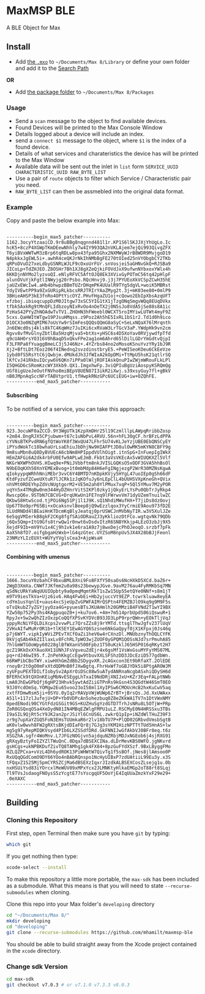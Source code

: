 # MaxMSP BLE

A BLE Object for Max

## Install

-   Add [the `.mxo`](https://github.com/mhamilt/maxmsp-ble/releases/download/0.1.0-alpha/max-ble.mxo.zip) to `~/Documents/Max 8/Library` or define your own folder and add it to the [Search Path](https://docs.cycling74.com/max8/vignettes/search_path)

**OR**

-   Add [the package folder](https://github.com/mhamilt/maxmsp-ble/releases/download/0.1.3-alpha/max-ble.zip) to `~/Documents/Max 8/Packages`

### Usage

-   Send a `scan` message to the object to find available devices.
-   Found Devices will be printed to the Max Console Window
-   Details logged about a device will include an index.
-   send a `connect $1` message to the object, where `$1` is the index of a found device.
-   Details of what services and charateristics the device has will be printed to the Max Window
-   Available data will be sent out the inlet in `list` form `SERVICE_UUID CHARACTERISTIC_UUID RAW_BYTE_LIST`
-   Use a pair of `route` objects to filter which Service / Characteristic pair you need.
-   `RAW_BYTE_LIST` can then be assmebled into the original data format.

### Example

Copy and paste the below example into Max:

<pre><code>
----------begin_max5_patcher----------
1162.3ocyYtzaaiCD.9r8uBBg8nqgnnd481l1r.KP1S6lSKJJXjYhUgLo.Ic
hcK5+8czP4XGWpTKmDEewNhhly7w4IY993QA2nVKLAjem7ejQi993QivgZFX
T6yiBVxWWTwM3zBrp6tqRDLw8px43fpa95Ghx2NXMWyWJrB8WDR9MvjgoD19
N4pkkxJgEWL5i+.awhR4ceQKJrNkIhNMbBgFE270tOIed25nVYObgbCY2TKb
qRPoDVuO27xeLdbyGSNRLWJLF9cOxoUrFUr.snVosjei5aGHNvGkQ+RJSBa9
JICoLp+TdZHJEO.Z8OSHr7Bh1XJ8gXZeQjkiFOVdJxX9ufwnNYbxoxYWlx4h
6KKDjnNYMo2lyzvoQI.eNlyRFVC5AftOJQ8Ek3XVixGyPOTmC56tq42pHlpF
alunOVuYjkFgtlINWyjg20rPsbo.RQcHnvj9.j3j7PYUEoXkVCSpZCwH35hE
jaUZxEWcIw4.aHb4bhwpzBBmTUZrDHqmPK4UUalR9TYg5dgVL+woiK5MBRst
YdyIVEwtPP9a9ZxGURipRLkbcsRRJTRIrYAaZMyg2t.3j+mK03ee80+0mlP9
3BHieAHSP3kE3fnRo4OPtYicOYZ.PHvFHgaZU1oj+cQowo2EbIpXbsAzqUFT
xfzboj.ibioqcuppDzM0JItgw73xSC5YIG1tX1jTzgONqSmgvWQq8EUqDVkx
tfbk5AxkRg9tMnQFLIdbzoyNIxRvOo4nOeTX2j0N5sJo8VdA5jSe88s8A1ic
PzHaS42PYyZhNOAdwTvTV1.ZHOHN3hFWeebl0WCXT5roIMYiwLUTWt4myF9Z
5cxs.QaHWItWTgw19PJsuHMqss.z9Poz2Ah5hE5IxRL1bS1r2.Td1d0h9ico
D1OCX3o0NZqMIM67oUsYw9rSImFesQQQsQQmG8aSyC+SeLxNQaX76lMrqnth
Jn6EWcd0sj4kls8kTC4KqWHz7JuIKi6cxRVaW3LrTGcV3aP.YWdpHk9vn2cm
Rgvv8vfMvGlnyZbtlBa5HzqMjva5+btXs+yHSC6s4D5XoYav0RVjywdfpTfd
q9cUAHOrsYO316V0hBaqD5xQkvFPe2ag1om6Ahrd65lDilLGDrYmGdtvQjpI
F3LFRPa8fYuaggBmeLC3j5J46Nz+.4YZrbs84no2oMosoKSnuYvzYRy1bJ9R
Xj2+BftLDt7Eoz206f4INednq2svzdinstbryE5.+PeWISeoKOeu6CkEeVze
1ybd0fS5RsYtC6jQwbjm.dMUkdJh3JfWIxA2kOpDMi+TtMpU5hsK21qtlrSQ
lKfCvJ41RkbuIQcyw6V6QKn7iPPa0lWljROFIAskQnuPIwZWjmWRouFLkLPl
I5QHGD6cSRomKzcWY3Xkb9.QX1.ImgxhwFp.3viQPIuBgUziAospyKSRQmQg
UGf8igUzeJeOutFNVho8miBEpV8UEN87I3ikR2iXwj.s39xsyGuy7fl+gBkV
nB0JMpnAqSccNFrTABVtprU1.tfHwpkRNzGPc6UCiEUG+iw+OZQhFE.
-----------end_max5_patcher-----------
</code></pre>

#### Subscribing

To be notified of a service, you can take this approach:

<pre><code>
----------begin_max5_patcher----------
923.3ocuWF0aZCCD.9Y3WgUTk1KzpXmDHr25l19CzmlllpLAWpqRribbZosp
+2m84.DngRJX5CPjubwm+t67c1uNbPvL4RVU.56n+hFL30gCF.hrBFzLdPPA
cYVNsBTKPvdRN6gfQtWoYK0f3WxQU47LFhr5U74vKLJeYzjUBE0EbQNSCyEY
iPYsdWokTc18bwhaUrLsaEhiuJbDhjNw9HIAFPtJD8ulOwMK5mKYN8CBFY9g
9m8suMbn8uQ8DyBVUEcA6cbNm8HPIppdVUlhOigt.itnSpG+InFuepIgIWkX
HEmZAFGi6A2dk4rbFU0Efw9APLwEJmB.Fkbt3aVsVKEcAx5vWIUQKXZl5Vlf
NKGrWXWPhOVHS.HIwq9e+PNiJVbbftm8nkJVISLGQKsO5xODF3GVA5hhBsOl
N9bEOqKXh50XnYEMExBvog+1t0mbMdp84H6eFgINgjezgP2WrR30MZNsKgwA
qIokyypqWRhhNniMEbr3vvC6Y4BMTD7nKDpkKVjy5HYgL47uoIEp0gSh66dF
KtdFyzufZCweUXtuR7lJCRk1zJqKOfuJy6nLEpClL4bUUHSVXpKneGh+QVix
nhVMt0RDEYhpZdVcNUgtgorM2+VE5m2ah0YlPMux7xqP+5Ql5YMuv7M2yPOR
yqYn5x4TMqBw0nm344HyDZHnrVitSIKPl0zky1jQkyErLYsPu0QbTrJyRkp4
RwscpQ6v.9STbN7CBCVG+DrqUKwUn1FE7nq9lFWrwvVm71dyUZemTnuilwZC
QKbwS8HtwScod.tjPOi6Ng51Pj1l1J9K.sQ1NhdiMWufHX+T7jiDs8dzOovj
Up67T8o9prP65Bi+xOcaksnvlBeep8jQ9wEzzlqox3YyCrmiE9Aou973fD2E
1LUdRNDd4lBEaiHnKTDcmKqBlyJeatqj0prUSWCJnMVbNyTIR.w3V5XulJZe
6e5qgVMIerkB8gkF2CKg8fgfSAiODRauZJ3yKkliozDtFCo.wgtqvNk79QDb
j6Qx5Qmp+ItG9Gfs8trwQw1r0nwt6vDsdvItzR6SNBYKkjp4LEzO3zbJj9X5
XejdF9Ib+mV9Yu1x4Cj9h1vk1e6ra1A9z7j8wxDejcPhOJeoqO.srzbf7pFk
AaX5h8fD7.oifgbgaHzWxb+lG4qzGtec.UYZSoM8npUv5JX4X28bBJjFeonl
23NMzYLIzEUXt+WUYyYVglsCea3+AjpWsaH
-----------end_max5_patcher-----------
</code></pre>

#### Combining with umenus

<pre><code>
----------begin_max5_patcher----------
1666.3ocuY0zbahCF9bxuBML8Xni9Fo8FXfY50saOs6NcHXkD5XCd.baZ6r+
2WgD3XmXa.CNWf7JKfmm2u0a98s23bewypJGve.9avM276au4FyRMKbSq7MN
qSdNcURkYaNqUUUIOpbty9a0pmqMqmtRkT1sZw15Up55etQYe0NNf+s8m1jT
m9TV9iesTkVa+Ujz6iv6.HAq4FwbEi+Hb2yjuccVt9EZP.tcwrkluaw8eyEA
cdYm1usYqnlE+uaus4xcSjeUpZvGPWFAIMrQSPtn4FEMZBJlO9kq9g9M9F5s
oTsQkubZ7yZGYjyyOza4G+pyuesBTsJKUAHmlh20GMMziB4FVNd2T1wYI9BX
YZw50p752Py3hs4KAgpuqoZ0+j+ku7ov6.+4m+7m514prbUpdS06iQswuR+1
RpyJx+5w2wQhZIzOxzpCoQQfXPSvKYDVcB93JD3LpP9rprQWn+yEOkTljVqJ
yppyRcNiYFQLDiXcps2vvwPLz7QrsZZs8j9rYMTd.ttsglThwJgfv237lUqV
2VHvAIfwMuRrOR1b+tlK5EY1EwAGYQ6Szsne6NkGaQpyf0jX1KFpxj0Js46q
p7j6WYT.vipkIyWViZPEvTXCfOaZi1heV6w4rCXnzDl.MNUbznyThOQLCYFK
0kVjqSAb4k6ZIIlaxLv8FchRL7pWO3wjZUOF0yGPQM1QOSsNJd7srPmuhA85
7hlGmWTGOoWpy60228glBfWXanV500Fpbz1T50uKzklJ65HSP016qRKyt2H7
gcZ19KkOxXYAuoXH11UNhJFsVgveuZdEjr4x6gsMf1VsWxGsuMYFyYMS07ML
pq+rdJ46wI95.f.2nPehKkgCcEgw9tbuvXXLSFShzDD3JDcEziD577gdbWn.
66RWPibCBoTWY.xiwHXhGmZdBb2SDygvXR.2cAGxcon3Et9bRfaXT.2OlEDE
rnoyBr2tOgO0mFxXtdQDMnB0fJXwBgtq.FhrHxWf7oGBJYDk5i8PtgAROWJM
zyUFpuPEXTDILfIobySv2ApXrOiDSc88w5uATydANRnaNcgbASxhiQDySH6d
BFERhCk9tQXOnKEigMbNvESEggLhTxaI9NdDRjXNIJxU+KZr3Eq+FALptNWb
LmA0JhEwGPbQfj6gHP23Hhvk5ywtAdZiiGTPnRs9kGsn4S3QGdtW46SmT0EO
93J0YcdOmSq.YOMgw2Eu65voo23oI58ml1XyIPSw6CMOUcHcB2hxKuCwV5aq
zxtfFDmwRsm5ji+0SYU.0yIq2rRAVpVWjWUWp6ZrBT+jBrsQs.Jd.XxUWAxx
A51l+117zlJufejU+DP+Yb0VDPcAn5ohezbuq0Z8eZKkWA1TV7n1DtVWxNMY
0pedENodi90CYGtFdzGSGit9GS+KUZHuSgYzdGTD7TrhJsNRu8L5OTjW+PRp
ZeR0GSQxqOSa4XeDydN81IN4MBqEZWlgFMPU1uLZ.RSCMyE0N4HRSSxu3TBs
I9aSIL9QjRt5cY9JK2an2prJSiYl6CnUS6L.zwkrQ1pIp+iNZdWlTHuZ39F3
zr9g7upXaYZGQ5FoN3EHsTUUmkaR6r2lv18bTU7P+PlQD02GRbvdVmsbSgtB
aK0vlw0wvh8FW2gRXtsBKjdDIaFQr8j7GJg3sYKM1HizNPTTtTUd5HnAS+lw
mg5g97yRepMIQKVsyd4PIb6LXZSSdfDRd.GkFNNIJwGfAkbVJ0BFr8eq.t6z
XSGZhA.sgfr4WoMnv.L7JFGzNOGjvn5ajdquNZRbjMDJxNGEob6j4sjRXG91
gRXqyBztyFoIZYZlTWuQnC.0Dqa7dBSEXCINa.dLDrMevKBS0WFO.jgNKvrd
gsHCgs+ukNPBKDufZivTQ8TAMhg1gk4FX84+8pzGuFYdXSzf.9BxLByggFMo
HZLQZPCxa+vVzL4Dh6ydROK13PiWHWtW7QivTg1f5sBOf.jNes8jlAmsoo0P
RxUQqQGdComO9DY66YOo4nBAbRQnspo1NcHyUIBxP7zdUAtiiL99Eu3y.x3S
tFQqxZ1S25Mj5pmCYRSZCjMa6dBSEXzIqxrJIzdkALBSEXCosZLsejg1u.0b
nxHSUiYsd83iYOrcxlMeWUV09xMPxYcx2JLMNKtyHlkaEMGp2oT88rt8SLqj
Tl9TVsJsdaogFNOysS5zYcgtE77sYscgqUF5OoYjE4IqUUaZmzkYxF29e29+
.0eXAXC
-----------end_max5_patcher-----------
</code></pre>

## Building

### Cloning this Repository

First step, open Terminal then make sure you have `git` by typing:

```sh
which git
```

If you get nothing then type:

```sh
xcode-select --install
```

To make this repository a little more portable, the `max-sdk` has been included as a submodule. What this means is that you will need to state `--recurse-submodules` when cloning.

Clone this repo into your Max folder's `developing` directory

```sh
cd "~/Documents/Max 8/"
mkdir developing
cd "developing"
git clone --recurse-submodules https://github.com/mhamilt/maxmsp-ble
```

You should be able to build straight away from the Xcode project contained in the `xcode` directory.

### Change sdk Version

```sh
cd max-sdk
git checkout v7.0.3 # or v7.1.0 v7.3.3 v8.0.3
```
